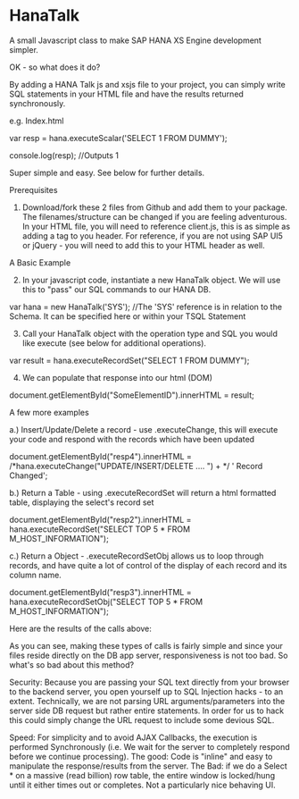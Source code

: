 HanaTalk
========

A small Javascript class to make SAP HANA XS Engine development simpler.

OK - so what does it do?

By adding a HANA Talk js and xsjs file to your project, you can simply write SQL statements in your HTML file and have the results returned synchronously.

e.g.  Index.html

var resp = hana.executeScalar('SELECT 1 FROM DUMMY');

console.log(resp); //Outputs 1

Super simple and easy. See below for further details.

Prerequisites

1. Download/fork these 2 files from Github and add them to your package. The filenames/structure can be changed if you are feeling adventurous. In your HTML file, you will need to reference client.js, this is as simple as adding a tag to you header. For reference, if you are not using SAP UI5 or jQuery - you will need to add this to your HTML header as well.

A Basic Example

2. In your javascript code, instantiate a new HanaTalk object. We will use this to "pass" our SQL commands to our HANA DB.

var hana = new HanaTalk('SYS'); //The 'SYS' reference is in relation to the Schema. It can be specified here or within your TSQL Statement

3. Call your HanaTalk object with the operation type and SQL you would like execute (see below for additional operations).

var result = hana.executeRecordSet("SELECT 1 FROM DUMMY");

4. We can populate that response into our html (DOM)

document.getElementById("SomeElementID").innerHTML = result;

A few more examples

a.) Insert/Update/Delete a record - use .executeChange, this will execute your code and respond with the records which have been updated

document.getElementById("resp4").innerHTML = /*hana.executeChange("UPDATE/INSERT/DELETE .... ") + */ ' Record Changed';

b.) Return a Table - using .executeRecordSet will return a html formatted table, displaying the select's record set

document.getElementById("resp2").innerHTML = hana.executeRecordSet("SELECT TOP 5 * FROM M_HOST_INFORMATION");

c.) Return a Object - .executeRecordSetObj allows us to loop through records, and have quite a lot of control of the display of each record and its column name.

document.getElementById("resp3").innerHTML = hana.executeRecordSetObj("SELECT TOP 5 * FROM M_HOST_INFORMATION");

Here are the results of the calls above:

As you can see, making these types of calls is fairly simple and since your files reside directly on the DB app server, responsiveness is not too bad. So what's so bad about this method?

Security: Because you are passing your SQL text directly from your browser to the backend server, you open yourself up to SQL Injection hacks - to an extent. Technically, we are not parsing URL arguments/parameters into the server side DB request but rather entire statements. In order for us to hack this could simply change the URL request to include some devious SQL.

Speed: For simplicity and to avoid AJAX Callbacks, the execution is performed Synchronously (i.e. We wait for the server to completely respond before we continue processing). The good: Code is "inline" and easy to manipulate the response/results from the server. The Bad: if we do a Select * on a massive (read billion) row table, the entire window is locked/hung until it either times out or completes. Not a particularly nice behaving UI.
